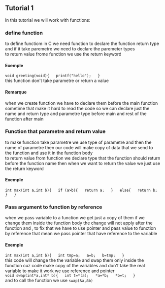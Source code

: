 ## Tutorial 1

In this tutorial we will work with functions:
### define function
to define functiom in C we need function to declare the function return type and if it take paremetre we need to declare the paremeter types  
to return value frome function we use the return keyword 
#### Exemple
``void greeting(void){  
    printf("hello");  
}  ``  
this function don't take parametre or return a value  
#### Remarque 
when we create function we have to declare them before the main function  
sometime that make it hard to read the code so we can declare just the name and return type and parametre type before main and rest of the function after main
### Function that parametre and return value
to make function take parametre we use type of parametre and then the name of parametre then our code will make copy of data that we send to the function and use it in the function body  
to return value from function we declare type that the function should return before the function name then when we want to return the value we just use the return keyword 
#### Exemple
``int max(int a,int b){  
    if (a>b){  
        return a;  
    }  
    else{  
        return b;  
    }  
}``  
### Pass argument to function by reference
when we pass variable to a function we get just a copy of them if we change them inside the function body the change will not apply after the function and , to fix that we have to use pointer and pass value to function by reference that mean we pass pointer that have reference to the variable  
#### Exemple 
``int max(int a,int b){  
    int tmp=a;  
    a=b;  
    b=tmp;  
}``  
this code will change the the variable and swap them only inside the function cuz code make copy of the variables and don't take the real variable to make it work we use reference and pointer  
``void swap(int*a,int* b){  
    int t=*(a);  
    *a=*b;  
    *b=t;  
}``  
and to call the function we use ``swap(&a,&b) ``  
